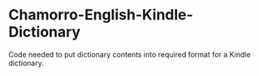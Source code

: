 # Chamorro-English-Kindle-Dictionary
Code needed to put dictionary contents into required format for a Kindle dictionary.
